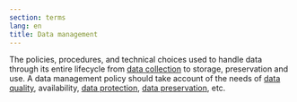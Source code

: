 ```yaml
---
section: terms
lang: en
title: Data management
---
```


The policies, procedures, and technical choices used to handle data through its entire lifecycle from [data collection](/glossary/en/terms/data-collection/) to storage, preservation and use. A data management policy should take account of the needs of [data quality](/glossary/en/terms/data-quality/), availability, [data protection](/glossary/en/terms/data-protection-legislation), [data preservation](/glossary/en/terms/data-preservation/), etc.
